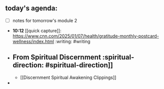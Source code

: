 ## today's agenda:
- [ ] notes for tomorrow's module 2
- **10:12** [[quick capture]]:  https://www.cnn.com/2025/01/07/health/gratitude-monthly-postcard-wellness/index.html :writing: #writing
- ## From Spiritual Discernment :spiritual-direction: #spiritual-direction]]
	- [[Discernment Spiritual Awakening Clippings]]
-